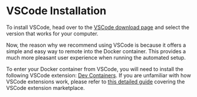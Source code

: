 # VSCode Installation

To install VSCode, head over to the [VSCode download page](https://code.visualstudio.com/download) and select the version that works for your computer.

Now, the reason why we recommend using VSCode is because it offers a simple and easy way to remote into the Docker container. This provides a much more pleasant user experience when running the automated setup.

To enter your Docker container from VSCode, you will need to install the following VSCode extension: [Dev Containers](https://marketplace.visualstudio.com/items?itemName=ms-vscode-remote.remote-containers). If you are unfamiliar with how VSCode extensions work, please refer to [this detailed guide](https://code.visualstudio.com/docs/editor/extension-marketplace) covering the VSCode extension marketplace.
